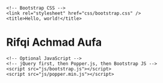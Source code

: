 <!DOCTYPE html>
<html lang="en">
  <head>
    <!-- Required meta tags -->
    <meta charset="utf-8" />
    <meta name="viewport" content="width=device-width, initial-scale=1, shrink-to-fit=no" />

    <!-- Bootstrap CSS -->
    <link rel="stylesheet" href="css/bootstrap.css" />
    <title>Hello, world!</title>
  </head>
  <body>
    <h1>Rifqi Achmad Aufa</h1>

    <!-- Optional JavaScript -->
    <!-- jQuery first, then Popper.js, then Bootstrap JS -->
    <script src="js/bootstrap.js"></script>
    <script src="js/popper.min.js"></script>
  </body>
</html>
